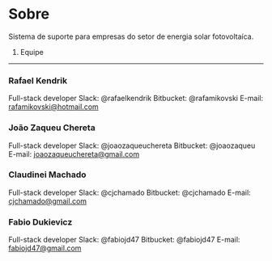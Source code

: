 Sobre
=====

Sistema de suporte para empresas do setor de energia solar fotovoltaíca.


1. Equipe
---------

### Rafael Kendrik
Full-stack developer
Slack: @rafaelkendrik
Bitbucket: @rafamikovski
E-mail: rafamikovski@hotmail.com


### João Zaqueu Chereta
Full-stack developer
Slack: @joaozaqueuchereta
Bitbucket: @joaozaqueu
E-mail: joaozaqueuchereta@gmail.com

### Claudinei Machado
Full-stack developer
Slack: @cjchamado
Bitbucket: @cjchamado
E-mail: cjchamado@gmail.com

### Fabio Dukievicz
Full-stack developer
Slack: @fabiojd47
Bitbucket: @fabiojd47
E-mail: fabiojd47@gmail.com
